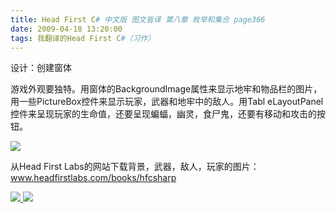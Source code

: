 ```yaml
---
title: Head First C# 中文版 图文皆译 第八章 枚举和集合 page366
date: 2009-04-18 13:20:00
tags: 我翻译的Head First C#（习作）
---
```

设计：创建窗体

  

游戏外观要独特。用窗体的BackgroundImage属性来显示地牢和物品栏的图片，用一些PictureBox控件来显示玩家，武器和地牢中的敌人。用Tabl
eLayoutPanel控件来呈现玩家的生命值，还要呈现蝙蝠，幽灵，食尸鬼，还要有移动和攻击的按钮。

  

![](https://p-blog.csdn.net/images/p_blog_csdn_net/cuipengfei1/EntryImages/20090418/2009-04-18_13-08-54.jpg)

从Head First Labs的网站下载背景，武器，敌人，玩家的图片：  [ www.headfirstlabs.com/books/hfcsharp
](http://www.headfirstlabs.com/books/hfcsharp)



[ ![](https://profile.csdnimg.cn/5/2/5/3_cuipengfei1)
![](https://g.csdnimg.cn/static/user-reg-year/1x/11.png)
](https://blog.csdn.net/cuipengfei1)





